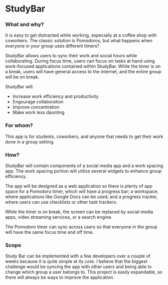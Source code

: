 # StudyBar

### What and why?

It is easy to get distracted while working, especially at a coffee shop with coworkers. The classic solution is Pomodoros, but what happens when everyone in your group uses different timers?

StudyBar allows users to sync their work and social hours while collaborating. During focus time, users can focus on tasks at hand using work-focused applications contained within StudyBar. While the timer is on a break, users will have general access to the internet, and the entire group will be on break.

StudyBar will:
 - Increase work efficiency and productivity
 - Engourage collaboration
 - Improve concentration
 - Make work less daunting


### For whom?

This app is for students, coworkers, and anyone that needs to get their work done in a group setting. 

### How?

StudyBar will contain components of a social media app and a work spacing app. The work spacing portion will utilize several widgets to enhance group efficiency.

The app will be designed as a web application so there is plenty of app space for a Pomodoro timer, which will have a progress bar; a workspace, where applications like Google Docs can be used; and a progress tracker, where users can use checklists or other task trackers.

While the timer is on break, the screen can be replaced by social media apps, video streaming services, or a search engine.

The Pomodoro timer can sync across users so that everyone in the group will have the same focus time and off time.

### Scope

Study Bar can be implemented with a few developers over a couple of weeks because it is quite simple at its core. I believe that the biggest challenge would be syncing the app with other users and being able to change which group a user belongs to. This project is easily expandable, so there will always be ways to improve the application.